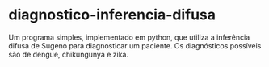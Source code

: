 # diagnostico-inferencia-difusa
Um programa simples, implementado em python, que utiliza a inferência difusa de Sugeno para diagnosticar um paciente. Os diagnósticos possíveis são de dengue, chikungunya e zika.
